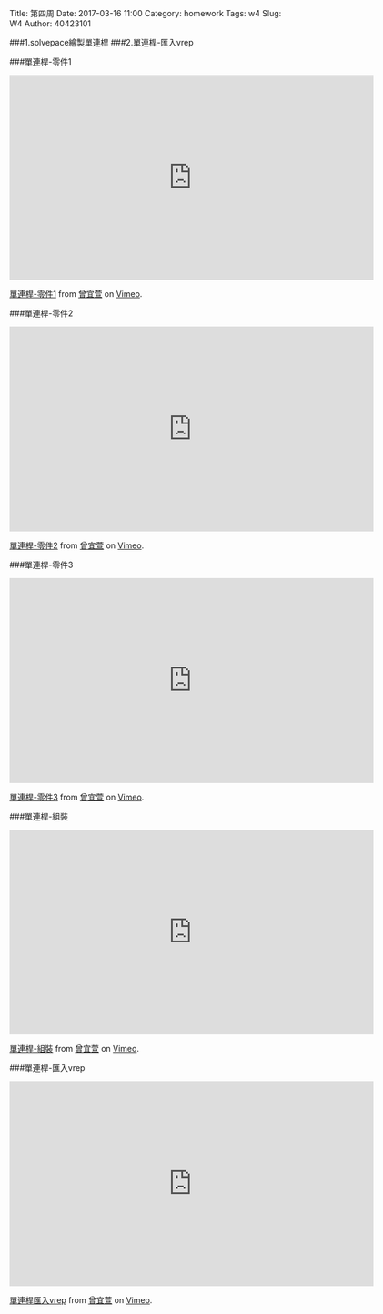 Title: 第四周
Date: 2017-03-16 11:00
Category: homework
Tags: w4
Slug: W4
Author: 40423101

###1.solvepace繪製單連桿
###2.單連桿-匯入vrep

<!-- PELICAN_END_SUMMARY -->
###單連桿-零件1

<iframe src="https://player.vimeo.com/video/209576732" width="640" height="360" frameborder="0" webkitallowfullscreen mozallowfullscreen allowfullscreen></iframe>
<p><a href="https://vimeo.com/209576732">單連桿-零件1</a> from <a href="https://vimeo.com/user44207266">曾宜萱</a> on <a href="https://vimeo.com">Vimeo</a>.</p>

###單連桿-零件2

<iframe src="https://player.vimeo.com/video/209575617" width="640" height="360" frameborder="0" webkitallowfullscreen mozallowfullscreen allowfullscreen></iframe>
<p><a href="https://vimeo.com/209575617">單連桿-零件2</a> from <a href="https://vimeo.com/user44207266">曾宜萱</a> on <a href="https://vimeo.com">Vimeo</a>.</p>

###單連桿-零件3

<iframe src="https://player.vimeo.com/video/209575926" width="640" height="360" frameborder="0" webkitallowfullscreen mozallowfullscreen allowfullscreen></iframe>
<p><a href="https://vimeo.com/209575926">單連桿-零件3</a> from <a href="https://vimeo.com/user44207266">曾宜萱</a> on <a href="https://vimeo.com">Vimeo</a>.</p>

###單連桿-組裝

<iframe src="https://player.vimeo.com/video/209575958" width="640" height="360" frameborder="0" webkitallowfullscreen mozallowfullscreen allowfullscreen></iframe>
<p><a href="https://vimeo.com/209575958">單連桿-組裝</a> from <a href="https://vimeo.com/user44207266">曾宜萱</a> on <a href="https://vimeo.com">Vimeo</a>.</p>

###單連桿-匯入vrep

<iframe src="https://player.vimeo.com/video/209594633" width="640" height="360" frameborder="0" webkitallowfullscreen mozallowfullscreen allowfullscreen></iframe>
<p><a href="https://vimeo.com/209594633">單連桿匯入vrep</a> from <a href="https://vimeo.com/user44207266">曾宜萱</a> on <a href="https://vimeo.com">Vimeo</a>.</p>